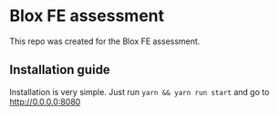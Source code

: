 # Blox FE assessment
 This repo was created for the Blox FE assessment.
 
## Installation guide
Installation is very simple. Just run `yarn && yarn run start` and go to http://0.0.0.0:8080